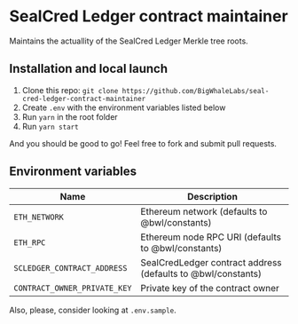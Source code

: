 # SealCred Ledger contract maintainer

Maintains the actuallity of the SealCred Ledger Merkle tree roots.

## Installation and local launch

1. Clone this repo: `git clone https://github.com/BigWhaleLabs/seal-cred-ledger-contract-maintainer`
2. Create `.env` with the environment variables listed below
3. Run `yarn` in the root folder
4. Run `yarn start`

And you should be good to go! Feel free to fork and submit pull requests.

## Environment variables

| Name                         | Description                                                  |
| ---------------------------- | ------------------------------------------------------------ |
| `ETH_NETWORK`                | Ethereum network (defaults to @bwl/constants)                |
| `ETH_RPC`                    | Ethereum node RPC URI (defaults to @bwl/constants)           |
| `SCLEDGER_CONTRACT_ADDRESS`  | SealCredLedger contract address (defaults to @bwl/constants) |
| `CONTRACT_OWNER_PRIVATE_KEY` | Private key of the contract owner                            |

Also, please, consider looking at `.env.sample`.
